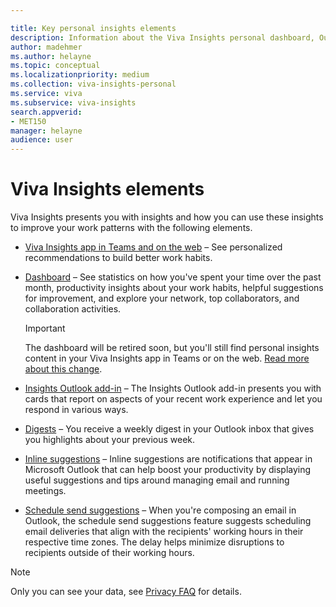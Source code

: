 ```yaml
---

title: Key personal insights elements
description: Information about the Viva Insights personal dashboard, Outlook add-in, digests, and inline suggestions in Outlook
author: madehmer
ms.author: helayne
ms.topic: conceptual
ms.localizationpriority: medium 
ms.collection: viva-insights-personal 
ms.service: viva 
ms.subservice: viva-insights 
search.appverid: 
- MET150 
manager: helayne
audience: user
---
```


# Viva Insights elements

Viva Insights presents you with insights and how you can use these insights to improve your work patterns with the following elements.

* [Viva Insights app in Teams and on the web](home-web.md) &ndash; See personalized recommendations to build better work habits.
* [Dashboard](dashboard-2.md) &ndash; See statistics on how you've spent your time over the past month, productivity insights about your work habits, helpful suggestions for improvement, and explore your network, top collaborators, and collaboration activities.
    >[!IMPORTANT]
    > The dashboard will be retired soon, but you'll still find personal insights content in your Viva Insights app in Teams or on the web. [Read more about this change](../reference/mya-retirement.md). 

* [Insights Outlook add-in](add-in.md) &ndash; The Insights Outlook add-in presents you with cards that report on aspects of your recent work experience and let you respond in various ways.
* [Digests](email-digests-3.md) &ndash; You receive a weekly digest in your Outlook inbox that gives you highlights about your previous week.
* [Inline suggestions](mya-notifications.md) &ndash; Inline suggestions are notifications that appear in Microsoft Outlook that can help boost your productivity by displaying useful suggestions and tips around managing email and running meetings.
* [Schedule send suggestions](schedule-send.md) &ndash; When you're composing an email in Outlook, the schedule send suggestions feature suggests scheduling email deliveries that align with the recipients' working hours in their respective time zones. The delay helps minimize disruptions to recipients outside of their working hours.

>[!Note]
>Only you can see your data, see [Privacy FAQ](../overview/mya-faq.md#privacy) for details.
